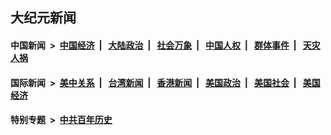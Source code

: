 ## 大纪元新闻

#### 中国新闻 &nbsp;>&nbsp; [中国经济](indexes/ncid283/README.md?04220845) &nbsp;| &nbsp; [大陆政治](indexes/ncid277/README.md?04220845) &nbsp;| &nbsp; [社会万象](indexes/ncid282/README.md?04220845) &nbsp;| &nbsp; [中国人权](indexes/ncid278/README.md?04220845) &nbsp;| &nbsp; [群体事件](indexes/ncid279/README.md?04220845) &nbsp;| &nbsp; [天灾人祸](indexes/ncid280/README.md?04220845)

#### 国际新闻 &nbsp;>&nbsp; [美中关系](indexes/nf1412576/README.md?04220845) &nbsp;| &nbsp; [台湾新闻](indexes/ncid1349361/README.md?04220845) &nbsp;| &nbsp; [香港新闻](indexes/ncid1349362/README.md?04220845) &nbsp;| &nbsp; [美国政治](indexes/ncid1078159/README.md?04220845) &nbsp;| &nbsp; [美国社会](indexes/ncid1078160/README.md?04220845) &nbsp;| &nbsp; [美国经济](indexes/ncid1078158/README.md?04220845)

#### 特别专题 &nbsp;>&nbsp; [中共百年历史](https://github.com/epoch-news/epoch-special/blob/master/README.md?04220845)  
